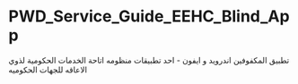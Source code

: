 # PWD_Service_Guide_EEHC_Blind_App
تطبيق المكفوفين اندرويد و ايفون - احد تطبيقات منظومه اتاحة الخدمات الحكومية لذوي الاعاقه للجهات الحكوميه
